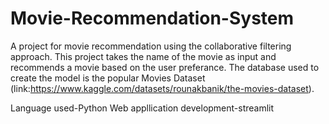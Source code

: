 # Movie-Recommendation-System
A project for movie recommendation using the collaborative filtering approach. This project takes the name of the movie as input and recommends a movie based on the user preferance.
The database used to create the model is the popular Movies Dataset (link:https://www.kaggle.com/datasets/rounakbanik/the-movies-dataset).

Language used-Python
Web appllication development-streamlit
